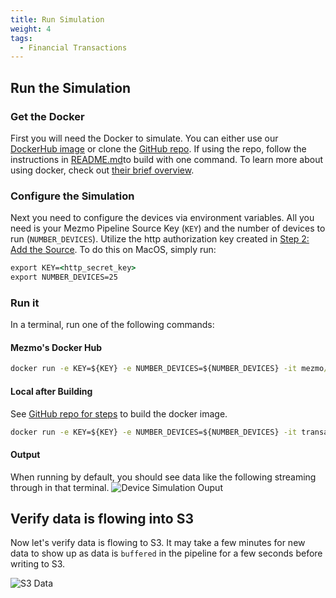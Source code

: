 ```yaml
---
title: Run Simulation
weight: 4
tags:
  - Financial Transactions
---
```


## Run the Simulation

### Get the Docker
First you will need the Docker to simulate.  You can either use our [DockerHub image](https://hub.docker.com/repository/docker/mezmo/transaction-device-sim) or clone the [GitHub repo](https://github.com/logdna/financialTransactionDeviceSim).  If using the repo, follow the instructions in [README.md](https://github.com/logdna/financialTransactionDeviceSim/blob/main/README.md)to build with one command.  To learn more about using docker, check out [their brief overview](https://docs.docker.com/get-started/overview/).

### Configure the Simulation
Next you need to configure the devices via environment variables.  All you need is your Mezmo Pipeline Source Key (`KEY`) and the number of devices to run (`NUMBER_DEVICES`).  Utilize the http authorization key created in [Step 2: Add the Source](/mezmo-workshops/s3-to-snowflake/docs/create-pipeline.md#step-2-add-the-source).  To do this on MacOS, simply run:

```cmd
export KEY=<http_secret_key>
export NUMBER_DEVICES=25
```

### Run it
In a terminal, run one of the following commands:

#### Mezmo's Docker Hub
```cmd
docker run -e KEY=${KEY} -e NUMBER_DEVICES=${NUMBER_DEVICES} -it mezmo/transaction-device-sim:0.1.0
```

#### Local after Building
See [GitHub repo for steps](https://github.com/logdna/financialTransactionDeviceSim#build-the-docker-image) to build the docker image.
```cmd
docker run -e KEY=${KEY} -e NUMBER_DEVICES=${NUMBER_DEVICES} -it transaction-device-sim
```

#### Output
When running by default, you should see data like the following streaming through in that terminal.
![Device Simulation Ouput](../../images/device_simulation_output.png)

## Verify data is flowing into S3

Now let's verify data is flowing to S3.  It may take a few minutes for new data to show up as data is `buffered` in the pipeline for a few seconds before writing to S3.

![S3 Data](../../images/s3_data.png)